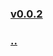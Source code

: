 
### [v0.0.2](https://github.com/littleflute/DAY-IN-PHOTOS/edit/master/files/readme.md)
### [..](..)
